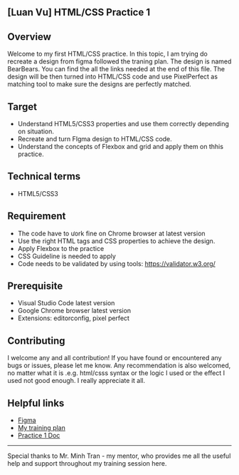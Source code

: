 ## [Luan Vu] HTML/CSS Practice 1

## Overview

Welcome to my first HTML/CSS practice. In this topic, I am trying do recreate a design from figma followed the traning plan. The design is named BearBears. You can find the all the links needed at the end of this file. 
The  design will be then turned into HTML/CSS code and use PixelPerfect as matching tool to make sure the designs are perfectly matched.

## Target

- Understand HTML5/CSS3 properties and use them correctly depending on situation.
- Recreate and turn FIgma design to HTML/CSS code.
- Understand the concepts of Flexbox and grid and apply them on thhis practice.

## Technical terms

- HTML5/CSS3

## Requirement
- The code have to ưork fine on Chrome browser at latest version
- Use the right HTML tags and CSS properties to achieve the design.
- Apply Flexbox to the practice
- CSS Guideline is needed to apply
- Code needs to be validated by using tools: https://validator.w3.org/

## Prerequisite
- Visual Studio Code latest version
- Google Chrome browser latest version
- Extensions: editorconfig, pixel perfect

## Contributing

I welcome any and all contribution! If you have found or encountered any bugs or issues, please let me know. Any recommendation is also welcomed, no matter what it is .e.g. html/csss syntax or the logic I used or the effect I used not good enough. I really appreciate it all.

## Helpful links
* [Figma](https://www.figma.com/design/Ir6aHbTgMLN2p1gqcKX8eI/12-FREE-Landing-Pages-(Community)?node-id=30-131&node-type=frame&t=8qjiXl90wsD7VzWR-0)
* [My training plan](https://docs.google.com/document/d/1TmYnP4evVCyk5F13-RHz-_v7h_Y3GzVAkbjfygDzA7E/edit)
* [Practice 1 Doc](https://docs.google.com/document/d/1BQY57qm533KxczykLAGgxiN0BAUjohN2/edit)

- - -
Special thanks to Mr. Minh Tran -  my mentor, who provides me all the useful help and support throughout my training session here.
